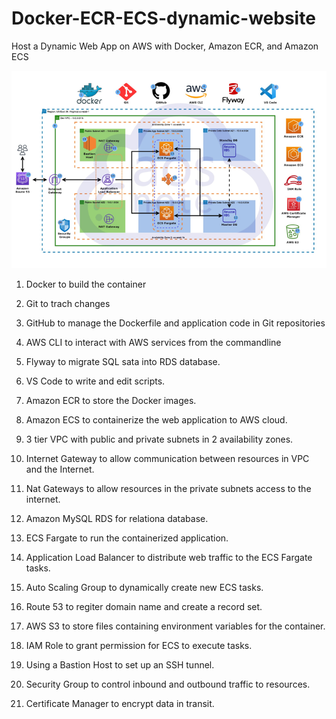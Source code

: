 # Docker-ECR-ECS-dynamic-website
Host a Dynamic Web App on AWS with Docker, Amazon ECR, and Amazon ECS

![images](images/Screenshot_1.png)

1. Docker to build the container

2. Git to trach changes

3. GitHub to manage the Dockerfile and application code in Git repositories

4. AWS CLI to interact with AWS services from the commandline

5. Flyway to migrate SQL sata into RDS database.

6. VS Code to write and edit scripts.

7. Amazon ECR to store the Docker images.

8. Amazon ECS to containerize the web application to AWS cloud.

9. 3 tier VPC with public and private subnets in 2 availability zones.

10. Internet Gateway to allow communication between resources in VPC and the Internet.

11. Nat Gateways to allow resources in the private subnets access to the internet.

12. Amazon MySQL RDS for relationa database.

13. ECS Fargate to run the containerized application.

14. Application Load Balancer to distribute web traffic to the ECS Fargate tasks.

15. Auto Scaling Group to dynamically create new ECS tasks.

16. Route 53 to regiter domain name and create a record set.

17. AWS S3 to store files containing environment variables for the container.

18. IAM Role to grant permission for ECS to execute tasks.

19. Using a Bastion Host to set up an SSH tunnel.

20. Security Group to control inbound and outbound traffic to resources.

1. Certificate Manager to encrypt data in transit.


